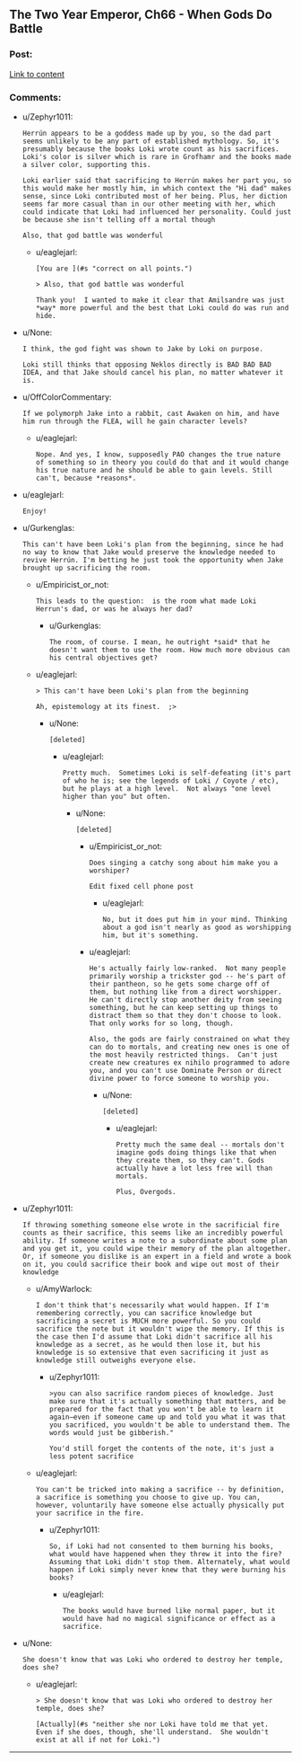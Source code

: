 ## The Two Year Emperor, Ch66 - When Gods Do Battle

### Post:

[Link to content](https://www.fanfiction.net/s/9669819/66/The-Two-Year-Emperor)

### Comments:

- u/Zephyr1011:
  ```
  Herrún appears to be a goddess made up by you, so the dad part seems unlikely to be any part of established mythology. So, it's presumably because the books Loki wrote count as his sacrifices. Loki's color is silver which is rare in Grofhamr and the books made a silver color, supporting this. 

  Loki earlier said that sacrificing to Herrún makes her part you, so this would make her mostly him, in which context the "Hi dad" makes sense, since Loki contributed most of her being. Plus, her diction seems far more casual than in our other meeting with her, which could indicate that Loki had influenced her personality. Could just be because she isn't telling off a mortal though

  Also, that god battle was wonderful
  ```

  - u/eaglejarl:
    ```
    [You are ](#s "correct on all points.")

    > Also, that god battle was wonderful

    Thank you!  I wanted to make it clear that Amilsandre was just *way* more powerful and the best that Loki could do was run and hide.
    ```

- u/None:
  ```
  I think, the god fight was shown to Jake by Loki on purpose.

  Loki still thinks that opposing Neklos directly is BAD BAD BAD IDEA, and that Jake should cancel his plan, no matter whatever it is.
  ```

- u/OffColorCommentary:
  ```
  If we polymorph Jake into a rabbit, cast Awaken on him, and have him run through the FLEA, will he gain character levels?
  ```

  - u/eaglejarl:
    ```
    Nope. And yes, I know, supposedly PAO changes the true nature of something so in theory you could do that and it would change his true nature and he should be able to gain levels. Still can't, because *reasons*.
    ```

- u/eaglejarl:
  ```
  Enjoy!
  ```

- u/Gurkenglas:
  ```
  This can't have been Loki's plan from the beginning, since he had no way to know that Jake would preserve the knowledge needed to revive Herrún. I'm betting he just took the opportunity when Jake brought up sacrificing the room.
  ```

  - u/Empiricist_or_not:
    ```
    This leads to the question:  is the room what made Loki Herrun's dad, or was he always her dad?
    ```

    - u/Gurkenglas:
      ```
      The room, of course. I mean, he outright *said* that he doesn't want them to use the room. How much more obvious can his central objectives get?
      ```

  - u/eaglejarl:
    ```
    > This can't have been Loki's plan from the beginning

    Ah, epistemology at its finest.  ;>
    ```

    - u/None:
      ```
      [deleted]
      ```

      - u/eaglejarl:
        ```
        Pretty much.  Sometimes Loki is self-defeating (it's part of who he is; see the legends of Loki / Coyote / etc), but he plays at a high level.  Not always "one level higher than you" but often.
        ```

        - u/None:
          ```
          [deleted]
          ```

          - u/Empiricist_or_not:
            ```
            Does singing a catchy song about him make you a worshiper? 

            Edit fixed cell phone post
            ```

            - u/eaglejarl:
              ```
              No, but it does put him in your mind. Thinking about a god isn't nearly as good as worshipping him, but it's something.
              ```

          - u/eaglejarl:
            ```
            He's actually fairly low-ranked.  Not many people primarily worship a trickster god -- he's part of their pantheon, so he gets some charge off of them, but nothing like from a direct worshipper. He can't directly stop another deity from seeing something, but he can keep setting up things to distract them so that they don't choose to look.  That only works for so long, though.

            Also, the gods are fairly constrained on what they can do to mortals, and creating new ones is one of the most heavily restricted things.  Can't just create new creatures ex nihilo programmed to adore you, and you can't use Dominate Person or direct divine power to force someone to worship you.
            ```

            - u/None:
              ```
              [deleted]
              ```

              - u/eaglejarl:
                ```
                Pretty much the same deal -- mortals don't imagine gods doing things like that when they create them, so they can't. Gods actually have a lot less free will than mortals. 

                Plus, Overgods.
                ```

- u/Zephyr1011:
  ```
  If throwing something someone else wrote in the sacrificial fire counts as their sacrifice, this seems like an incredibly powerful ability. If someone writes a note to a subordinate about some plan and you get it, you could wipe their memory of the plan altogether. Or, if someone you dislike is an expert in a field and wrote a book on it, you could sacrifice their book and wipe out most of their knowledge
  ```

  - u/AmyWarlock:
    ```
    I don't think that's necessarily what would happen. If I'm remembering correctly, you can sacrifice knowledge but sacrificing a secret is MUCH more powerful. So you could sacrifice the note but it wouldn't wipe the memory. If this is the case then I'd assume that Loki didn't sacrifice all his knowledge as a secret, as he would then lose it, but his knowledge is so extensive that even sacrificing it just as knowledge still outweighs everyone else.
    ```

    - u/Zephyr1011:
      ```
      >you can also sacrifice random pieces of knowledge. Just make sure that it's actually something that matters, and be prepared for the fact that you won't be able to learn it again—even if someone came up and told you what it was that you sacrificed, you wouldn't be able to understand them. The words would just be gibberish."

      You'd still forget the contents of the note, it's just a less potent sacrifice
      ```

  - u/eaglejarl:
    ```
    You can't be tricked into making a sacrifice -- by definition, a sacrifice is something you choose to give up. You can, however, voluntarily have someone else actually physically put your sacrifice in the fire.
    ```

    - u/Zephyr1011:
      ```
      So, if Loki had not consented to them burning his books, what would have happened when they threw it into the fire? Assuming that Loki didn't stop them. Alternately, what would happen if Loki simply never knew that they were burning his books?
      ```

      - u/eaglejarl:
        ```
        The books would have burned like normal paper, but it would have had no magical significance or effect as a sacrifice.
        ```

- u/None:
  ```
  She doesn't know that was Loki who ordered to destroy her temple, does she?
  ```

  - u/eaglejarl:
    ```
    > She doesn't know that was Loki who ordered to destroy her temple, does she?

    [Actually](#s "neither she nor Loki have told me that yet.  Even if she does, though, she'll understand.  She wouldn't exist at all if not for Loki.")
    ```

---

